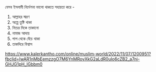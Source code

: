 যেসব ইসলামী নির্দেশনা ভালো থাকতে সহায়তা করে -

1. আল্লাহর স্মরণ
2. অল্পে তুষ্টি থাকা
3. নিচের দিকে তাকানো
4. নামাজ আদায়
5. পাপ থেকে বেঁচে থাকা
6. তাকদিরে বিশ্বাস

https://www.kalerkantho.com/online/muslim-world/2022/11/07/1200951?fbclid=IwAR1nMbEemzzgO7M6YnMRovXkG2aLdR0ulo6cZB2_a7nj-GHJG1pH_lGbbm0
